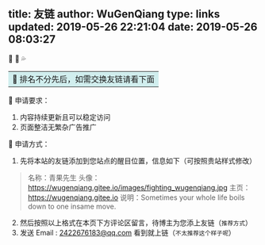 title: 友链
author: WuGenQiang
type: links
updated: 2019-05-26 22:21:04
date: 2019-05-26 08:03:27
---
🐹 🥎  💦 <table><tr><td bgcolor=#D1EEEE>:love_letter: 排名不分先后，如需交换友链请看下面</td></tr></table>

🐣 申请要求：
  1. 内容持续更新且可以稳定访问
  2. 页面整洁无繁杂广告推广

🍊 申请方式：
  1. 先将本站的友链添加到您站点的醒目位置，信息如下（可按照贵站样式修改）
  > 名称：青果先生
  > 头像：https://wugenqiang.gitee.io/images/fighting_wugenqiang.jpg
  > 主页：https://wugenqiang.gitee.io
  > 说明：Sometimes your whole life boils down to one insame move. 

  2. 然后按照以上格式在本页下方评论区留言，待博主为您添上友链（`推荐方式`）
  3. 发送 Email :   <a target="_blank" href="http://mail.qq.com/cgi-bin/qm_share?t=qm_mailme&email=Gm1vfX90a3N7dH1aa2s0eXV3" style="text-decoration:none;">2422676183@qq.com</a>
看到就上链（`不太推荐这个样子呢`）
